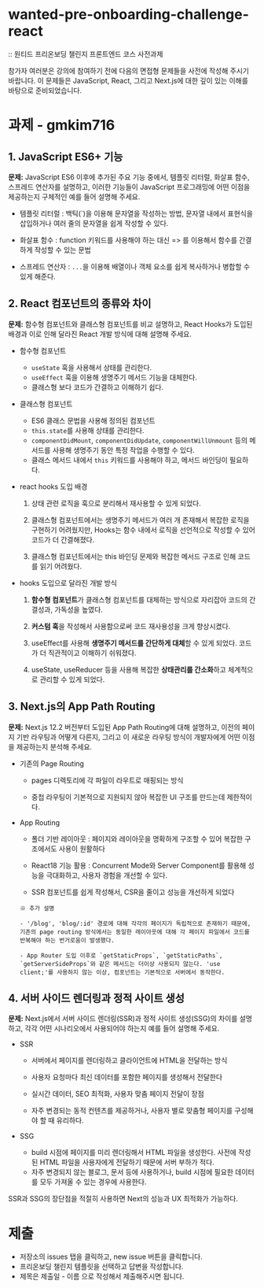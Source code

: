 # wanted-pre-onboarding-challenge-react
:: 원티드 프리온보딩 챌린지 프론트엔드 코스 사전과제

참가자 여러분은 강의에 참여하기 전에 다음의 면접형 문제들을 사전에 작성해 주시기 바랍니다. 
이 문제들은 JavaScript, React, 그리고 Next.js에 대한 깊이 있는 이해를 바탕으로 준비되었습니다.

# 과제 - gmkim716

## 1. JavaScript ES6+ 기능
**문제:**
JavaScript ES6 이후에 추가된 주요 기능 중에서, 템플릿 리터럴, 화살표 함수, 스프레드 연산자를 설명하고, 
이러한 기능들이 JavaScript 프로그래밍에 어떤 이점을 제공하는지 구체적인 예를 들어 설명해 주세요.

- 템플릿 리터럴 : 백틱(`)을 이용해 문자열을 작성하는 방법, 문자열 내에서 표현식을 삽입하거나 여러 줄의 문자열을 쉽게 작성할 수 있다. 

- 화살표 함수 : function 키워드를 사용해야 하는 대신 => 를 이용해서 함수를 간결하게 작성할 수 있는 문법

- 스프레드 연산자 : `...`을 이용해 배열이나 객체 요소를 쉽게 복사하거나 병합할 수 있게 해준다.

## 2. React 컴포넌트의 종류와 차이
**문제:**
함수형 컴포넌트와 클래스형 컴포넌트를 비교 설명하고, React Hooks가 도입된 배경과 이로 인해 달라진 React 개발 방식에 대해 설명해 주세요.

- 함수형 컴포넌트
  
  - `useState` 훅을 사용해서 상태를 관리한다.
  - `useEffect` 훅을 이용해 생명주기 메서드 기능을 대체한다.
  - 클래스형 보다 코드가 간결하고 이해하기 쉽다.

- 클래스형 컴포넌트

  - ES6 클래스 문법을 사용해 정의된 컴포넌트
  - `this.state`를 사용해 상태를 관리한다.
  - `componentDidMount`, `componentDidUpdate`, `componentWillUnmount` 등의 메서드를 사용해 생명주기 동안 특정 작업을 수행할 수 있다.
  - 클래스 메서드 내에서 `this` 키워드를 사용해야 하고, 메서드 바인딩이 필요하다.

- react hooks 도입 배경

  1. 상태 관련 로직을 훅으로 분리해서 재사용할 수 있게 되었다.

  2. 클래스형 컴포넌트에서는 생명주기 메서드가 여러 개 존재해서 복잡한 로직을 구현하기 어려웠지만, Hooks는 함수 내에서 로직을 선언적으로 작성할 수 있어 코드가 더 간결해졌다.
  
  3. 클래스형 컴포넌트에서는 this 바인딩 문제와 복잡한 메서드 구조로 인해 코드를 읽기 어려웠다.
  
- hooks 도입으로 달라진 개발 방식 

  1. **함수형 컴포넌트**가 클래스형 컴포넌트를 대체하는 방식으로 자리잡아 코드의 간결성과, 가독성을 높였다.

  2. **커스텀 훅**을 작성해서 사용함으로써 코드 재사용성을 크게 향상시켰다.

  3. useEffect를 사용해 **생명주기 메서드를 간단하게 대체**할 수 있게 되었다. 코드가 더 직관적이고 이해하기 쉬워졌다.

  4. useState, useReducer 등을 사용해 복잡한 **상태관리를 간소화**하고 체계적으로 관리할 수 있게 되었다.
  

## 3. Next.js의 App Path Routing
**문제:**
Next.js 12.2 버전부터 도입된 App Path Routing에 대해 설명하고, 이전의 페이지 기반 라우팅과 어떻게 다른지, 그리고 이 새로운 라우팅 방식이 개발자에게 어떤 이점을 제공하는지 분석해 주세요.

- 기존의 Page Routing

  - pages 디렉토리에 각 파일이 라우트로 매핑되는 방식

  - 중첩 라우팅이 기본적으로 지원되지 않아 복잡한 UI 구조를 만드는데 제한적이다.


- App Routing

  - 폴더 기반 레이아웃 : 페이지와 레이아웃을 명확하게 구조할 수 있어 복잡한 구조에서도 사용이 원활하다

  - React18 기능 활용 : Concurrent Mode와 Server Component를 활용해 성능을 극대화하고, 사용자 경험을 개선할 수 있다. 

  - SSR 컴포넌트를 쉽게 작성해서, CSR을 줄이고 성능을 개선하게 되었다
 
  ```
  ※ 추가 설명
  
  - '/blog', 'blog/:id' 경로에 대해 각각의 페이지가 독립적으로 존재하기 때문에, 기존의 page routing 방식에서는 동일한 레이아웃에 대해 각 페이지 파일에서 코드를 반복해야 하는 번거로움이 발생했다.
  
  - App Router 도입 이후로 `getStaticProps`, `getStaticPaths`, `getServerSideProps`와 같은 메서드는 더이상 사용되지 않는다. 'use client;'를 사용하지 않는 이상, 컴포넌트는 기본적으로 서버에서 동작한다.
  ```

## 4. 서버 사이드 렌더링과 정적 사이트 생성
**문제:**
Next.js에서 서버 사이드 렌더링(SSR)과 정적 사이트 생성(SSG)의 차이를 설명하고, 각각 어떤 시나리오에서 사용되어야 하는지 예를 들어 설명해 주세요.

- SSR 

  - 서버에서 페이지를 렌더링하고 클라이언트에 HTML을 전달하는 방식

  - 사용자 요청마다 최신 데이터를 포함한 페이지를 생성해서 전달한다

  - 실시간 데이터, SEO 최적화, 사용자 맞춤 페이지 전달이 장점

  - 자주 변경되는 동적 컨텐츠를 제공하거나, 사용자 별로 맞춤형 페이지를 구성해야 할 때 유리하다.

- SSG 

  - build 시점에 페이지를 미리 렌더링해서 HTML 파일을 생성한다. 사전에 작성된 HTML 파일을 사용자에게 전달하기 때문에 서버 부하가 적다. 
  - 자주 변경되지 않는 블로그, 문서 등에 사용하거나, build 시점에 필요한 데이터를 모두 가져올 수 있는 경우에 사용한다.

SSR과 SSG의 장단점을 적절히 사용하면 Next의 성능과 UX 최적화가 가능하다.

# 제출
- 저장소의 issues 탭을 클릭하고, new issue 버튼을 클릭합니다. 
- 프리온보딩 챌린지 템플릿을 선택하고 답변을 작성합니다.
- 제목은 제출일 - 이름 으로 작성해서 제출해주시면 됩니다.

